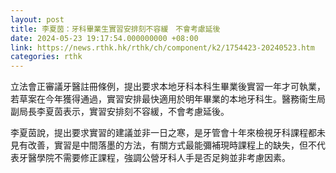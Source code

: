 ```yaml
---
layout: post
title: 李夏茵：牙科畢業生實習安排刻不容緩　不會考慮延後
date: 2024-05-23 19:17:54.000000000 +08:00
link: https://news.rthk.hk/rthk/ch/component/k2/1754423-20240523.htm
categories: rthk
---
```


立法會正審議牙醫註冊條例，提出要求本地牙科本科生畢業後實習一年才可執業，若草案在今年獲得通過，實習安排最快適用於明年畢業的本地牙科生。醫務衞生局副局長李夏茵表示，實習安排刻不容緩，不會考慮延後。

李夏茵說，提出要求實習的建議並非一日之寒，是牙管會十年來檢視牙科課程都未見有改善，實習是中間落墨的方法，有關方式最能彌補現時課程上的缺失，但不代表牙醫學院不需要修正課程，強調公營牙科人手是否足夠並非考慮因素。
